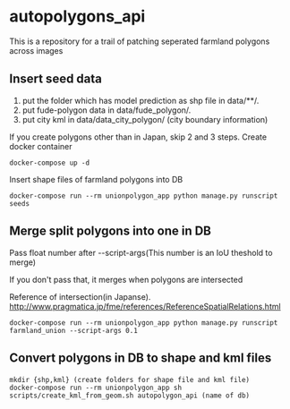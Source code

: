 # autopolygons_api

This is a repository for a trail of patching seperated farmland polygons across images

## Insert seed data

1. put the folder which has model prediction as shp file in data/**/.
2. put fude-polygon data in data/fude_polygon/.
3. put city kml in data/data_city_polygon/ (city boundary information)

If you create polygons other than in Japan, skip 2 and 3 steps.
Create docker container

```console
docker-compose up -d
```

Insert shape files of farmland polygons into DB
```console
docker-compose run --rm unionpolygon_app python manage.py runscript seeds
```

## Merge split polygons into one in DB

Pass float number after --script-args(This number is an IoU theshold to merge)

If you don't pass that, it merges when polygons are intersected

Reference of intersection(in Japanse). http://www.pragmatica.jp/fme/references/ReferenceSpatialRelations.html

```console
docker-compose run --rm unionpolygon_app python manage.py runscript farmland_union --script-args 0.1
```

## Convert polygons in DB to shape and kml files

```console
mkdir {shp,kml} (create folders for shape file and kml file)　
docker-compose run --rm unionpolygon_app sh scripts/create_kml_from_geom.sh autopolygon_api (name of db)
```
